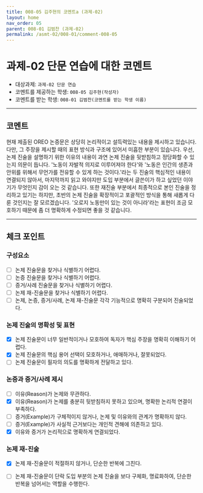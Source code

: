```yaml
---
title: 008-05 김주현의 코멘트a (과제-02) 
layout: home
nav_order: 05
parent: 008-01 김범찬 (과제-02)
permalink: /asmt-02/008-01/comment-008-05
---
```


# 과제-02 단문 연습에 대한 코멘트

- 대상과제: `과제-02 단문 연습`
- 코멘트를 제공하는 학생: `008-05 김주현(작성자)` 
- 코멘트를 받는 학생: `008-01 김범찬(코멘트를 받는 학생 이름)` 

---

## 코멘트


현재 제출된 OREO 논증문은 상당히 논리적이고 설득력있는 내용을 제시하고 있습니다. 다만, 그 주장을 제시할 때의 표현 방식과 구조에 있어서 미흡한 부분이 있습니다. 우선, 논제 진술을 설명하기 위한 이유의 내용이 과연 논제 진술을 뒷받침하고 정당화할 수 있는지 의문이 듭니다. '노동이 자발적 의지로 이루어져야 한다'와 '노동은 인간의 생존과 안위를 위해서 무언가를 전유할 수 있게 하는 것이다.'라는 두 진술의 핵심적인 내용이 연결되지 않아서, 마지막까지 읽고 와야지만 도입 부분에서 글쓴이가 하고 싶었던 이야기가 무엇인지 감이 오는 것 같습니다. 또한 재진술 부분에서 최종적으로 본인 진술을 정리하고 있기는 하지만, 초반의 논제 진술을 확장적이고 포괄적인 방식을 통해 새롭게 다룬 것인지는 잘 모르겠습니다. '오로지 노동만이 있는 것이 아니라'라는 표현이 조금 모호하기 때문에 좀 더 명확하게 수정되면 좋을 것 같습니다.


---

## 체크 포인트

### **구성요소**
- [ ] 논제 진술문을 찾거나 식별하기 어렵다.
- [ ] 논증 진술문을 찾거나 식별하기 어렵다.
- [ ] 증거/사례 진술문을 찾거나 식별하기 어렵다.
- [ ] 논제 재-진술문을 찾거나 식별하기 어렵다.
- [ ] 논제, 논증, 증거/사례, 논제 재-진술문 각각 기능적으로 명확히 구분되어 진술되었다.

### **논제 진술의 명확성 및 표현**  
- [x] 논제 진술문이 너무 일반적이거나 모호하여 독자가 핵심 주장을 명확히 이해하기 어렵다.  
- [x] 논제 진술문의 핵심 용어 선택이 모호하거나, 애매하거나, 잘못되었다.  
- [ ] 논제 진술문이 필자의 의도를 명확하게 전달하고 있다.  

### **논증과 증거/사례 제시**  
- [ ] 이유(Reason)가 논제와 무관하다.
- [x] 이유(Reason)가 논제를 충분히 뒷받침하지 못하고 있으며, 명확한 논리적 연결이 부족하다.  
- [ ] 증거(Example)가 구체적이지 않거나, 논제 및 이유와의 관계가 명확하지 않다. 
- [ ] 증거(Example)가 사실적 근거보다는 개인적 견해에 의존하고 있다.  
- [x] 이유와 증거가 논리적으로 명확하게 연결되었다.  

### **논제 재-진술**  
- [x] 논제 재-진술문이 적절하지 않거나, 단순한 반복에 그친다.   
- [ ] 논제 재-진술문이 단락 도입 부분의 논제 진술을 보다 구체화, 명료화하여, 단순한 반복을 넘어서는 역할을 수행한다.  

